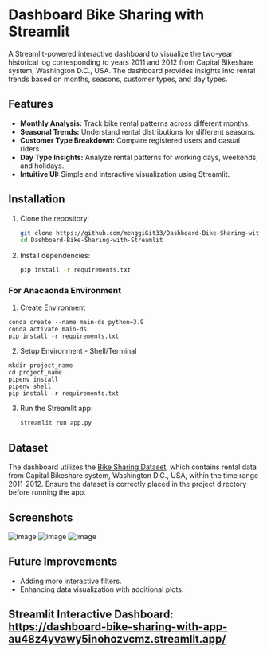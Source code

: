 # Dashboard Bike Sharing with Streamlit

A Streamlit-powered interactive dashboard to visualize the two-year historical log corresponding to years 2011 and 2012 from Capital Bikeshare system, Washington D.C., USA. The dashboard provides insights into rental trends based on months, seasons, customer types, and day types.

## Features
- **Monthly Analysis:** Track bike rental patterns across different months.
- **Seasonal Trends:** Understand rental distributions for different seasons.
- **Customer Type Breakdown:** Compare registered users and casual riders.
- **Day Type Insights:** Analyze rental patterns for working days, weekends, and holidays.
- **Intuitive UI:** Simple and interactive visualization using Streamlit.

## Installation

1. Clone the repository:
   ```sh
   git clone https://github.com/menggiGit33/Dashboard-Bike-Sharing-with-Streamlit.git
   cd Dashboard-Bike-Sharing-with-Streamlit
   ```
2. Install dependencies:
   ```sh
   pip install -r requirements.txt
   ```

### For Anacaonda Environment
1. Create Environment
```
conda create --name main-ds python=3.9
conda activate main-ds
pip install -r requirements.txt
```

2. Setup Environment - Shell/Terminal
```
mkdir project_name
cd project_name
pipenv install
pipenv shell
pip install -r requirements.txt
```

3. Run the Streamlit app:
   ```sh
   streamlit run app.py
   ```

## Dataset
The dashboard utilizes the [Bike Sharing Dataset](https://www.kaggle.com/datasets/lakshmi25npathi/bike-sharing-dataset), which contains rental data from Capital Bikeshare system, Washington D.C., USA, within the time range 2011-2012. Ensure the dataset is correctly placed in the project directory before running the app.

## Screenshots
![image](https://github.com/user-attachments/assets/955d0a47-4f3e-43c2-b5fb-d38803436ef9)
![image](https://github.com/user-attachments/assets/970e7e18-94b1-4c84-8475-ed2ca9a62764)
![image](https://github.com/user-attachments/assets/9037ce15-d31d-4791-a189-4663a3aaf520)




## Future Improvements
- Adding more interactive filters.
- Enhancing data visualization with additional plots.





## Streamlit Interactive Dashboard: https://dashboard-bike-sharing-with-app-au48z4yvawy5inohozvcmz.streamlit.app/
